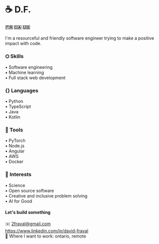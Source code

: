 # ☕ D.F.  
#### 🇫🇷 🇨🇦 🇺🇸
I'm a resourceful and friendly software engineer trying to make a positive impact with code.

### ⛭ Skills  
• Software engineering  
• Machine learning  
• Full stack web development  

### {} Languages
• Python  
• TypeScript  
• Java  
• Kotlin  

### 🔬 Tools
• PyTorch  
• Node.js  
• Angular  
• AWS  
• Docker  

### 🔭 Interests
• Science  
• Open source software  
• Creative and inclusive problem solving  
• AI for Good  


#### Let's build something  
✉️ 2fraval@gmail.com  
https://www.linkedin.com/in/david-fraval  
📍 Where I want to work: ontario, remote
